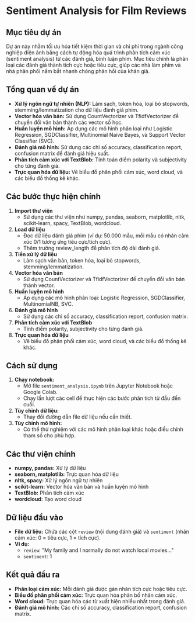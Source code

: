 # Sentiment Analysis for Film Reviews

## Mục tiêu dự án

Dự án này nhằm tối ưu hóa tiết kiệm thời gian và chi phí trong ngành công nghiệp điện ảnh bằng cách tự động hóa quá trình phân tích cảm xúc (sentiment analysis) từ các đánh giá, bình luận phim. Mục tiêu chính là phân loại các đánh giá thành tích cực hoặc tiêu cực, giúp các nhà làm phim và nhà phân phối nắm bắt nhanh chóng phản hồi của khán giả.

## Tổng quan về dự án

- **Xử lý ngôn ngữ tự nhiên (NLP):** Làm sạch, token hóa, loại bỏ stopwords, stemming/lemmatization cho dữ liệu đánh giá phim.
- **Vector hóa văn bản:** Sử dụng CountVectorizer và TfidfVectorizer để chuyển đổi văn bản thành các vector số học.
- **Huấn luyện mô hình:** Áp dụng các mô hình phân loại như Logistic Regression, SGDClassifier, Multinomial Naive Bayes, và Support Vector Classifier (SVC).
- **Đánh giá mô hình:** Sử dụng các chỉ số accuracy, classification report, confusion matrix để đánh giá hiệu suất.
- **Phân tích cảm xúc với TextBlob:** Tính toán điểm polarity và subjectivity cho từng đánh giá.
- **Trực quan hóa dữ liệu:** Vẽ biểu đồ phân phối cảm xúc, word cloud, và các biểu đồ thống kê khác.

## Các bước thực hiện chính

1. **Import thư viện**
   - Sử dụng các thư viện như numpy, pandas, seaborn, matplotlib, nltk, scikit-learn, spacy, TextBlob, wordcloud.
2. **Load dữ liệu**
   - Đọc dữ liệu đánh giá phim (ví dụ: 50.000 mẫu, mỗi mẫu có nhãn cảm xúc 0/1 tương ứng tiêu cực/tích cực).
   - Thêm trường review_length để phân tích độ dài đánh giá.
3. **Tiền xử lý dữ liệu**
   - Làm sạch văn bản, token hóa, loại bỏ stopwords, stemming/lemmatization.
4. **Vector hóa văn bản**
   - Sử dụng CountVectorizer và TfidfVectorizer để chuyển đổi văn bản thành vector.
5. **Huấn luyện mô hình**
   - Áp dụng các mô hình phân loại: Logistic Regression, SGDClassifier, MultinomialNB, SVC.
6. **Đánh giá mô hình**
   - Sử dụng các chỉ số accuracy, classification report, confusion matrix.
7. **Phân tích cảm xúc với TextBlob**
   - Tính điểm polarity, subjectivity cho từng đánh giá.
8. **Trực quan hóa dữ liệu**
   - Vẽ biểu đồ phân phối cảm xúc, word cloud, và các biểu đồ thống kê khác.

## Cách sử dụng

1. **Chạy notebook:**  
   - Mở file `sentiment_analysis.ipynb` trên Jupyter Notebook hoặc Google Colab.
   - Chạy lần lượt các cell để thực hiện các bước phân tích từ đầu đến cuối.
2. **Tùy chỉnh dữ liệu:**  
   - Thay đổi đường dẫn file dữ liệu nếu cần thiết.
3. **Tùy chỉnh mô hình:**  
   - Có thể thử nghiệm với các mô hình phân loại khác hoặc điều chỉnh tham số cho phù hợp.

## Các thư viện chính

- **numpy, pandas:** Xử lý dữ liệu
- **seaborn, matplotlib:** Trực quan hóa dữ liệu
- **nltk, spacy:** Xử lý ngôn ngữ tự nhiên
- **scikit-learn:** Vector hóa văn bản và huấn luyện mô hình
- **TextBlob:** Phân tích cảm xúc
- **wordcloud:** Tạo word cloud

## Dữ liệu đầu vào

- **File dữ liệu:** Chứa các cột `review` (nội dung đánh giá) và `sentiment` (nhãn cảm xúc: 0 = tiêu cực, 1 = tích cực).
- **Ví dụ:**  
  - `review`: "My family and I normally do not watch local movies..."  
  - `sentiment`: 1

## Kết quả đầu ra

- **Phân loại cảm xúc:** Mỗi đánh giá được gán nhãn tích cực hoặc tiêu cực.
- **Biểu đồ phân phối cảm xúc:** Trực quan hóa phân bố nhãn cảm xúc.
- **Word cloud:** Trực quan hóa các từ xuất hiện nhiều nhất trong đánh giá.
- **Đánh giá mô hình:** Các chỉ số accuracy, classification report, confusion matrix.
